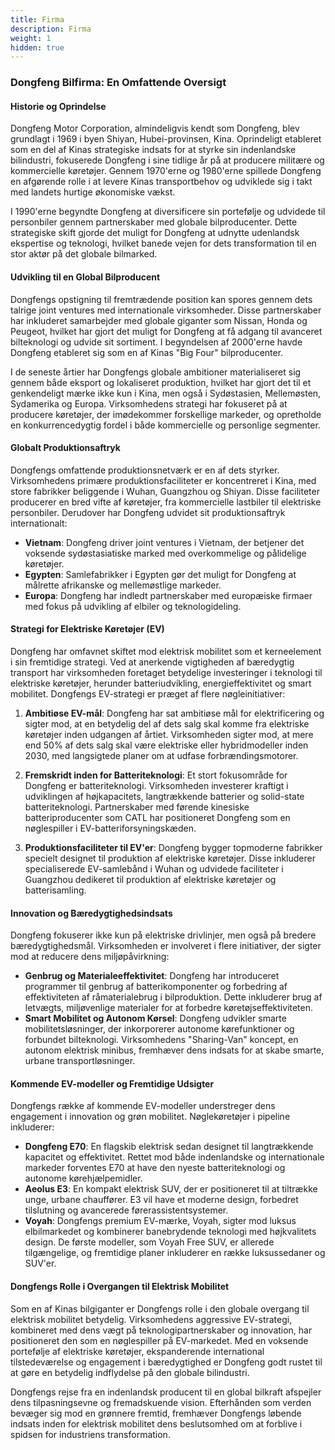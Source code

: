 ```yaml
---
title: Firma
description: Firma
weight: 1
hidden: true
---
```


### Dongfeng Bilfirma: En Omfattende Oversigt

#### **Historie og Oprindelse**

Dongfeng Motor Corporation, almindeligvis kendt som Dongfeng, blev grundlagt i 1969 i byen Shiyan, Hubei-provinsen, Kina. Oprindeligt etableret som en del af Kinas strategiske indsats for at styrke sin indenlandske bilindustri, fokuserede Dongfeng i sine tidlige år på at producere militære og kommercielle køretøjer. Gennem 1970'erne og 1980'erne spillede Dongfeng en afgørende rolle i at levere Kinas transportbehov og udviklede sig i takt med landets hurtige økonomiske vækst.

I 1990'erne begyndte Dongfeng at diversificere sin portefølje og udvidede til personbiler gennem partnerskaber med globale bilproducenter. Dette strategiske skift gjorde det muligt for Dongfeng at udnytte udenlandsk ekspertise og teknologi, hvilket banede vejen for dets transformation til en stor aktør på det globale bilmarked.

#### **Udvikling til en Global Bilproducent**

Dongfengs opstigning til fremtrædende position kan spores gennem dets talrige joint ventures med internationale virksomheder. Disse partnerskaber har inkluderet samarbejder med globale giganter som Nissan, Honda og Peugeot, hvilket har gjort det muligt for Dongfeng at få adgang til avanceret bilteknologi og udvide sit sortiment. I begyndelsen af 2000'erne havde Dongfeng etableret sig som en af Kinas "Big Four" bilproducenter.

I de seneste årtier har Dongfengs globale ambitioner materialiseret sig gennem både eksport og lokaliseret produktion, hvilket har gjort det til et genkendeligt mærke ikke kun i Kina, men også i Sydøstasien, Mellemøsten, Sydamerika og Europa. Virksomhedens strategi har fokuseret på at producere køretøjer, der imødekommer forskellige markeder, og opretholde en konkurrencedygtig fordel i både kommercielle og personlige segmenter.

#### **Globalt Produktionsaftryk**

Dongfengs omfattende produktionsnetværk er en af dets styrker. Virksomhedens primære produktionsfaciliteter er koncentreret i Kina, med store fabrikker beliggende i Wuhan, Guangzhou og Shiyan. Disse faciliteter producerer en bred vifte af køretøjer, fra kommercielle lastbiler til elektriske personbiler. Derudover har Dongfeng udvidet sit produktionsaftryk internationalt:

- **Vietnam**: Dongfeng driver joint ventures i Vietnam, der betjener det voksende sydøstasiatiske marked med overkommelige og pålidelige køretøjer.
- **Egypten**: Samlefabrikker i Egypten gør det muligt for Dongfeng at målrette afrikanske og mellemøstlige markeder.
- **Europa**: Dongfeng har indledt partnerskaber med europæiske firmaer med fokus på udvikling af elbiler og teknologideling.

#### **Strategi for Elektriske Køretøjer (EV)**

Dongfeng har omfavnet skiftet mod elektrisk mobilitet som et kerneelement i sin fremtidige strategi. Ved at anerkende vigtigheden af bæredygtig transport har virksomheden foretaget betydelige investeringer i teknologi til elektriske køretøjer, herunder batteriudvikling, energieffektivitet og smart mobilitet. Dongfengs EV-strategi er præget af flere nøgleinitiativer:

1. **Ambitiøse EV-mål**: Dongfeng har sat ambitiøse mål for elektrificering og sigter mod, at en betydelig del af dets salg skal komme fra elektriske køretøjer inden udgangen af årtiet. Virksomheden sigter mod, at mere end 50% af dets salg skal være elektriske eller hybridmodeller inden 2030, med langsigtede planer om at udfase forbrændingsmotorer.

2. **Fremskridt inden for Batteriteknologi**: Et stort fokusområde for Dongfeng er batteriteknologi. Virksomheden investerer kraftigt i udviklingen af højkapacitets, langtrækkende batterier og solid-state batteriteknologi. Partnerskaber med førende kinesiske batteriproducenter som CATL har positioneret Dongfeng som en nøglespiller i EV-batteriforsyningskæden.

3. **Produktionsfaciliteter til EV'er**: Dongfeng bygger topmoderne fabrikker specielt designet til produktion af elektriske køretøjer. Disse inkluderer specialiserede EV-samlebånd i Wuhan og udvidede faciliteter i Guangzhou dedikeret til produktion af elektriske køretøjer og batterisamling.

#### **Innovation og Bæredygtighedsindsats**

Dongfeng fokuserer ikke kun på elektriske drivlinjer, men også på bredere bæredygtighedsmål. Virksomheden er involveret i flere initiativer, der sigter mod at reducere dens miljøpåvirkning:

- **Genbrug og Materialeeffektivitet**: Dongfeng har introduceret programmer til genbrug af batterikomponenter og forbedring af effektiviteten af råmaterialebrug i bilproduktion. Dette inkluderer brug af letvægts, miljøvenlige materialer for at forbedre køretøjseffektiviteten.
- **Smart Mobilitet og Autonom Kørsel**: Dongfeng udvikler smarte mobilitetsløsninger, der inkorporerer autonome kørefunktioner og forbundet bilteknologi. Virksomhedens "Sharing-Van" koncept, en autonom elektrisk minibus, fremhæver dens indsats for at skabe smarte, urbane transportløsninger.

#### **Kommende EV-modeller og Fremtidige Udsigter**

Dongfengs række af kommende EV-modeller understreger dens engagement i innovation og grøn mobilitet. Nøglekøretøjer i pipeline inkluderer:

- **Dongfeng E70**: En flagskib elektrisk sedan designet til langtrækkende kapacitet og effektivitet. Rettet mod både indenlandske og internationale markeder forventes E70 at have den nyeste batteriteknologi og autonome kørehjælpemidler.
- **Aeolus E3**: En kompakt elektrisk SUV, der er positioneret til at tiltrække unge, urbane chauffører. E3 vil have et moderne design, forbedret tilslutning og avancerede førerassistentsystemer.
- **Voyah**: Dongfengs premium EV-mærke, Voyah, sigter mod luksus elbilmarkedet og kombinerer banebrydende teknologi med højkvalitets design. De første modeller, som Voyah Free SUV, er allerede tilgængelige, og fremtidige planer inkluderer en række luksussedaner og SUV'er.

#### **Dongfengs Rolle i Overgangen til Elektrisk Mobilitet**

Som en af Kinas bilgiganter er Dongfengs rolle i den globale overgang til elektrisk mobilitet betydelig. Virksomhedens aggressive EV-strategi, kombineret med dens vægt på teknologipartnerskaber og innovation, har positioneret den som en nøglespiller på EV-markedet. Med en voksende portefølje af elektriske køretøjer, ekspanderende international tilstedeværelse og engagement i bæredygtighed er Dongfeng godt rustet til at gøre en betydelig indflydelse på den globale bilindustri.

Dongfengs rejse fra en indenlandsk producent til en global bilkraft afspejler dens tilpasningsevne og fremadskuende vision. Efterhånden som verden bevæger sig mod en grønnere fremtid, fremhæver Dongfengs løbende indsats inden for elektrisk mobilitet dens beslutsomhed om at forblive i spidsen for industriens transformation.